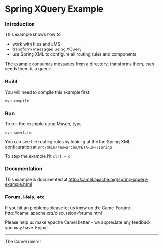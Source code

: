# Spring XQuery Example

### Introduction
This example shows how to

 * work with files and JMS
 * transform messages using XQuery
 * use Spring XML to configure all routing rules and components

The example consumes messages from a directory, transforms them, then sends
them to a queue. 

### Build
You will need to compile this example first:
  
	mvn compile

### Run
To run the example using Maven, type

	mvn camel:run

You can see the routing rules by looking at the the Spring XML configuration
at `src/main/resources/META-INF/spring`

To stop the example hit `ctrl + c`

### Documentation
This example is documented at <http://camel.apache.org/spring-xquery-example.html>


### Forum, Help, etc 

If you hit an problems please let us know on the Camel Forums <http://camel.apache.org/discussion-forums.html>

Please help us make Apache Camel better - we appreciate any feedback you may
have.  Enjoy!


------------------------
The Camel riders!
